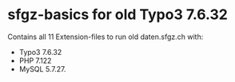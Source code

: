 # sfgz-basics for old Typo3 7.6.32
Contains all 11 Extension-files to run old daten.sfgz.ch with:

- Typo3 7.6.32
- PHP 7.122
- MySQL 5.7.27.

